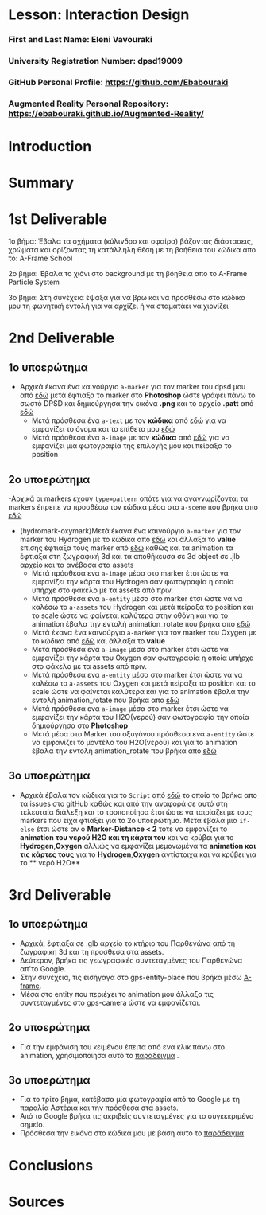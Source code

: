 # Lesson: Interaction Design

### First and Last Name: Eleni Vavouraki
### University Registration Number: dpsd19009
### GitHub Personal Profile: https://github.com/Ebabouraki
### Augmented Reality Personal Repository: https://ebabouraki.github.io/Augmented-Reality/

# Introduction

# Summary


# 1st Deliverable
1ο βήμα: Έβαλα τα σχήματα (κύλινδρο και σφαίρα) βάζοντας διάστασεις, χρώματα και ορίζοντας τη κατάλληλη θέση με τη βοήθεια του κώδικα απο το: A-Frame School 

2ο βήμα: Έβαλα το χιόνι στο background με τη βόηθεια απο το A-Frame Particle System 

3ο βήμα: Στη συνέχεια έψαξα για να βρω και να προσθέσω στο κώδικα μου τη φωνητική εντολή για να αρχίζει ή να σταματάει να χιονίζει 

# 2nd Deliverable


## 1ο υποερώτημα 
- Αρχικά έκανα ένα καινούργιο `a-marker` για τον marker του dpsd μου  από [εδώ](https://www.oodlestechnologies.com/blogs/how-to-create-your-own-marker-for-ar-js/) μετά έφτιαξα το marker στο **Photoshop** ώστε γράφει πάνω το σωστό DPSD και δημιούργησα την εικόνα **.png** και το αρχείο **.patt** από [εδώ](https://jeromeetienne.github.io/AR.js/three.js/examples/marker-training/examples/generator.html) 
  - Μετά πρόσθεσα ένα `a-text` με τον **κώδικα** από [εδώ](https://levelup.gitconnected.com/simple-augmented-reality-ar-integration-with-a-frame-f625e9dc66b8) για να εμφανίζει το όνομα και το επίθετο μου [εδώ](https://aframe.io/docs/1.3.0/components/text.html)
  - Μετά πρόσθεσα ένα `a-image` με τον **κώδικα** από [εδώ](https://levelup.gitconnected.com/simple-augmented-reality-ar-integration-with-a-frame-f625e9dc66b8) για να εμφανίζει μια φωτογραφία της επιλογής μου και πείραξα το position 

## 2ο υποερώτημα 
-Αρχικά οι markers έχουν `type=pattern` οπότε για να αναγνωρίζονται τα markers έπρεπε να προσθέσω τον κώδικα μέσα στο  `a-scene` που βρήκα απο [εδώ](https://aframe.io/blog/arjs/)  
 - (hydromark-oxymark)Μετά έκανα ένα καινούργιο `a-marker` για τον marker του Hydrogen με το κώδικα από [εδώ](https://aframe.io/blog/arjs/) και άλλαξα το **value** επίσης έφτιαξα τους marker από [εδώ](https://jeromeetienne.github.io/AR.js/three.js/examples/marker-training/examples/generator.html) καθώς και τα animation τα έφτιαξα στη ζωγραφική 3d  και τα αποθήκευσα σε 3d object σε .jlb αρχείο και τα ανέβασα στα assets
   - Μετά πρόσθεσα ενα `a-image` μέσα στο marker έτσι ώστε να εμφανίζει την κάρτα του Hydrogen σαν φωτογραφία η οποία υπήρχε στο φάκελο με τα assets από πριν.
   - Μετά πρόσθεσα ενα `a-entity` μέσα στο marker έτσι ώστε να να καλέσω το `a-assets` του Hydrogen και μετά πείραξα το position και το scale ώστε να φαίνεται καλύτερα στην οθόνη και για το animation έβαλα την εντολή animation_rotate που βρήκα απο [εδώ](https://stemkoski.github.io/AR.js-examples/index.html)
   - Μετά έκανα ένα καινούργιο `a-marker` για τον marker του Oxygen με το κώδικα από [εδώ](https://aframe.io/blog/arjs/) και άλλαξα το **value**
   - Μετά πρόσθεσα ενα `a-image` μέσα στο marker έτσι ώστε να εμφανίζει την κάρτα του Oxygen σαν φωτογραφία η οποία υπήρχε στο φάκελο με τα assets από πριν.
   - Μετά πρόσθεσα ενα `a-entity` μέσα στο marker έτσι ώστε να να καλέσω το `a-assets` του Oxygen και μετά πείραξα το position και το scale ώστε να φαίνεται καλύτερα και για το animation έβαλα την εντολή animation_rotate που βρήκα απο [εδώ](https://stemkoski.github.io/AR.js-examples/index.html)
   -  Μετά πρόσθεσα ενα `a-image` μέσα στο marker έτσι ώστε να εμφανίζει την κάρτα του H2O(νερού) σαν φωτογραφία την οποία δημιούργησα στο **Photoshop**
   - Μετά μέσα στο Marker του οξυγόνου πρόσθεσα ενα `a-entity` ώστε να εμφανίζει το μοντέλο του H2O(νερού) και για το animation έβαλα την εντολή animation_rotate που βρήκα απο [εδώ](https://stemkoski.github.io/AR.js-examples/index.html)


## 3ο υποερώτημα 
- Αρχικά έβαλα τον κώδικα για το `Script` από [εδώ](https://stackoverflow.com/questions/61239107/how-to-get-marker-position-x-y-ar-js) το οποίο το βρήκα απο τα issues στο gitHub καθώς και από την αναφορά σε αυτό στη τελευταία διάλεξη και το τροποποίησα έτσι ώστε να ταιρίαζει με τους markers που είχα φτίαξει για το 2ο υποερώτημα. Μετά έβαλα μια `if-else` έτσι ώστε αν ο **Marker-Distance < 2** τότε να εμφανίζει το **animation του νερού H2O και τη κάρτα του** και να κρύβει  για το **Hydrogen**,**Oxygen** αλλιώς να εμφανίζει μεμονωμένα τα  **animation και τις κάρτες τους** για το **Hydrogen**,**Oxygen** αντίστοιχα και να κρύβει για το ** νερό H2O**
# 3rd Deliverable 

## 1ο υποερώτημα 
- Αρχικά, έφτιαξα σε .glb αρχείο το κτήριο του Παρθενώνα από τη ζωγραφικη 3d και τη προσθεσα στα assets.
- Δεύτερον, βρήκα τις γεωγραφικές συντεταγμένες του Παρθενώνα απ'το Google.
- Στην συνέχεια, τις εισήγαγα στο gps-entity-place  που βρήκα μέσω [A-frame](https://aframe.io/blog/arjs3/). 
- Μέσα στο entity που περιέχει το animation μου άλλαξα τις συντεταγμένες στο gps-camera ώστε να εμφανίζεται.

## 2ο υποερώτημα 
- Για την εμφάνιση του κειμένου έπειτα από ενα κλικ πάνω στο animation, χρησιμοποίησα αυτό το [παράδειγμα](https://glitch.com/~salty-partner-1) .

## 3ο υποερώτημα 
- Για το τρίτο βήμα, κατέβασα μία φωτογραφία από το Google με τη παραλία Αστέρια και την πρόσθεσα στα assets.
- Από το Google βρήκα τις ακριβείς συντεταγμένες για το συγκεκριμένο σημείο. 
- Πρόσθεσα την εικόνα στο κώδικά μου με βάση αυτο το [παράδειγμα](https://aframe.io/docs/1.3.0/primitives/a-image.html#sidebar) 




# Conclusions


# Sources
